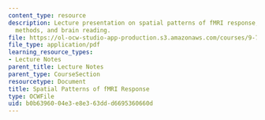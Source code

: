 ```yaml
---
content_type: resource
description: Lecture presentation on spatial patterns of fMRI response, classification
  methods, and brain reading.
file: https://ol-ocw-studio-app-production.s3.amazonaws.com/courses/9-71-functional-mri-of-high-level-vision-fall-2007/b0b6396004e3e8e363ddd6695360660d_lec9_pattern.pdf
file_type: application/pdf
learning_resource_types:
- Lecture Notes
parent_title: Lecture Notes
parent_type: CourseSection
resourcetype: Document
title: Spatial Patterns of fMRI Response
type: OCWFile
uid: b0b63960-04e3-e8e3-63dd-d6695360660d
---
```

